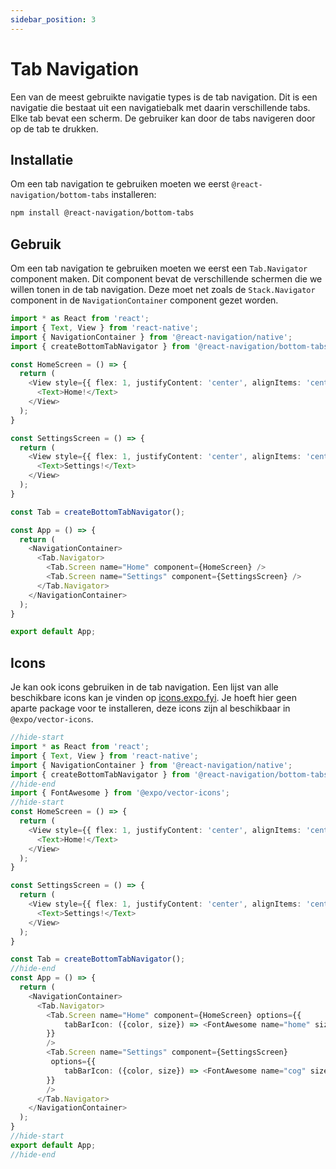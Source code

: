 ```yaml
---
sidebar_position: 3
---
```


# Tab Navigation

Een van de meest gebruikte navigatie types is de tab navigation. Dit is een navigatie die bestaat uit een navigatiebalk met daarin verschillende tabs. Elke tab bevat een scherm. De gebruiker kan door de tabs navigeren door op de tab te drukken.

## Installatie

Om een tab navigation te gebruiken moeten we eerst `@react-navigation/bottom-tabs` installeren:

```bash
npm install @react-navigation/bottom-tabs
```

## Gebruik

Om een tab navigation te gebruiken moeten we eerst een `Tab.Navigator` component maken. Dit component bevat de verschillende schermen die we willen tonen in de tab navigation. Deze moet net zoals de `Stack.Navigator` component in de `NavigationContainer` component gezet worden.

```typescript expo={"dependencies":"@react-navigation/bottom-tabs,react-native-screens,react-native-safe-area-context,@react-navigation/native"}
import * as React from 'react';
import { Text, View } from 'react-native';
import { NavigationContainer } from '@react-navigation/native';
import { createBottomTabNavigator } from '@react-navigation/bottom-tabs';

const HomeScreen = () => {
  return (
    <View style={{ flex: 1, justifyContent: 'center', alignItems: 'center' }}>
      <Text>Home!</Text>
    </View>
  );
}

const SettingsScreen = () => {
  return (
    <View style={{ flex: 1, justifyContent: 'center', alignItems: 'center' }}>
      <Text>Settings!</Text>
    </View>
  );
}

const Tab = createBottomTabNavigator();

const App = () => {
  return (
    <NavigationContainer>
      <Tab.Navigator>
        <Tab.Screen name="Home" component={HomeScreen} />
        <Tab.Screen name="Settings" component={SettingsScreen} />
      </Tab.Navigator>
    </NavigationContainer>
  );
}

export default App;
```

## Icons

Je kan ook icons gebruiken in de tab navigation. Een lijst van alle beschikbare icons kan je vinden op [icons.expo.fyi](https://icons.expo.fyi/). Je hoeft hier geen aparte package voor te installeren, deze icons zijn al beschikbaar in `@expo/vector-icons`.

```typescript expo={"dependencies":"@react-navigation/bottom-tabs,react-native-screens,react-native-safe-area-context,@react-navigation/native"}
//hide-start
import * as React from 'react';
import { Text, View } from 'react-native';
import { NavigationContainer } from '@react-navigation/native';
import { createBottomTabNavigator } from '@react-navigation/bottom-tabs';
//hide-end
import { FontAwesome } from '@expo/vector-icons';
//hide-start
const HomeScreen = () => {
  return (
    <View style={{ flex: 1, justifyContent: 'center', alignItems: 'center' }}>
      <Text>Home!</Text>
    </View>
  );
}

const SettingsScreen = () => {
  return (
    <View style={{ flex: 1, justifyContent: 'center', alignItems: 'center' }}>
      <Text>Settings!</Text>
    </View>
  );
}

const Tab = createBottomTabNavigator();
//hide-end
const App = () => {
  return (
    <NavigationContainer>
      <Tab.Navigator>
        <Tab.Screen name="Home" component={HomeScreen} options={{
            tabBarIcon: ({color, size}) => <FontAwesome name="home" size={size} color={color} />
        }} 
        />
        <Tab.Screen name="Settings" component={SettingsScreen}
         options={{
            tabBarIcon: ({color, size}) => <FontAwesome name="cog" size={size} color={color} />
        }} 
        />
      </Tab.Navigator>
    </NavigationContainer>
  );
}
//hide-start
export default App;
//hide-end
```